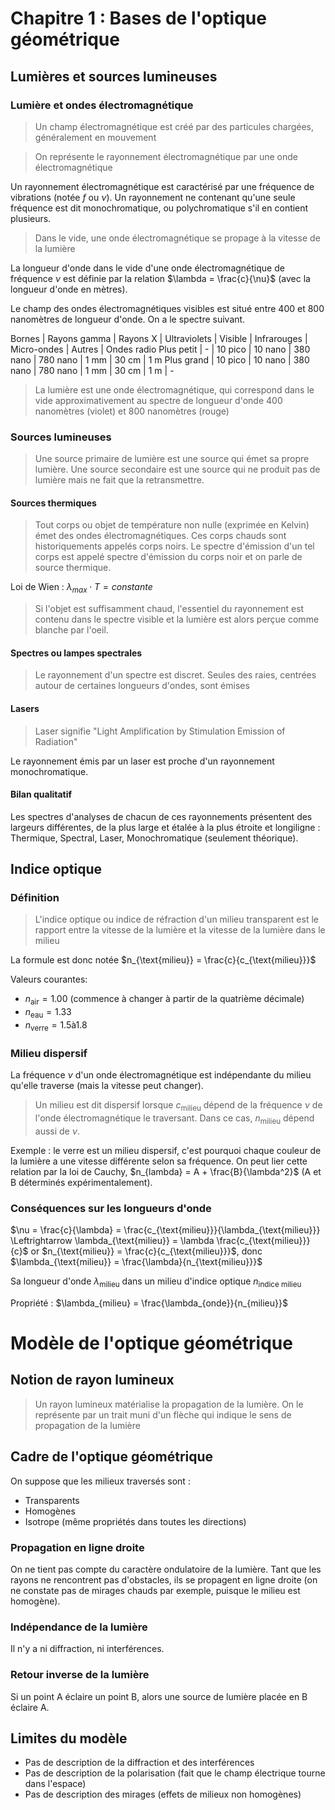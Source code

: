 # Chapitre 1 : Bases de l'optique géométrique
## Lumières et sources lumineuses
### Lumière et ondes électromagnétique
> Un champ électromagnétique est créé par des particules chargées,
> généralement en mouvement

> On représente le rayonnement électromagnétique par une onde électromagnétique

Un rayonnement électromagnétique est caractérisé par une fréquence de vibrations
(notée $f$ ou $\nu$). Un rayonnement ne contenant qu'une seule fréquence est dit
monochromatique, ou polychromatique s'il en contient plusieurs.

> Dans le vide, une onde électromagnétique se propage à la vitesse de la lumière

La longueur d'onde dans le vide d'une onde électromagnétique de fréquence $\nu$
est définie par la relation $\lambda = \frac{c}{\nu}$ (avec la longueur d'onde
en mètres).

Le champ des ondes électromagnétiques visibles est situé entre 400 et 800
nanomètres de longueur d'onde. On a le spectre suivant.

Bornes     | Rayons gamma | Rayons X | Ultraviolets | Visible  | Infrarouges | Micro-ondes | Autres | Ondes radio
Plus petit | -            | 10 pico  | 10 nano      | 380 nano | 780 nano    | 1 mm        | 30 cm  | 1 m
Plus grand | 10 pico      | 10 nano  | 380 nano     | 780 nano | 1 mm        | 30 cm       | 1 m    | -

> La lumière est une onde électromagnétique, qui correspond dans le vide
> approximativement au spectre de longueur d'onde 400 nanomètres (violet) et 800
> nanomètres (rouge)

### Sources lumineuses
> Une source primaire de lumière est une source qui émet sa propre lumière.
> Une source secondaire est une source qui ne produit pas de lumière mais ne
> fait que la retransmettre.

#### Sources thermiques
> Tout corps ou objet de température non nulle (exprimée en Kelvin) émet des ondes électromagnétiques. Ces corps chauds sont historiquements appelés corps noirs.
> Le spectre d'émission d'un tel corps est appelé spectre d'émission du corps
> noir et on parle de source thermique.

Loi de Wien : $\lambda_{max} \cdot T = constante$

> Si l'objet est suffisamment chaud, l'essentiel du rayonnement est contenu dans
> le spectre visible et la lumière est alors perçue comme blanche par l'oeil.

#### Spectres ou lampes spectrales
> Le rayonnement d'un spectre est discret. Seules des raies, centrées autour de certaines longueurs d'ondes,
> sont émises

#### Lasers
> Laser signifie "Light Amplification by Stimulation Emission of Radiation"

Le rayonnement émis par un laser est proche d'un rayonnement monochromatique.

#### Bilan qualitatif
Les spectres d'analyses de chacun de ces rayonnements présentent des largeurs
différentes, de la plus large et étalée à la plus étroite et longiligne :
Thermique, Spectral, Laser, Monochromatique (seulement théorique).

## Indice optique
### Définition
> L'indice optique ou indice de réfraction d'un milieu transparent est le
> rapport entre la vitesse de la lumière et la vitesse de la lumière dans le milieu

La formule est donc notée $n_{\text{milieu}} = \frac{c}{c_{\text{milieu}}}$

Valeurs courantes:
- $n_{\text{air}} = 1.00$ (commence à changer à partir de la quatrième décimale)
- $n_{\text{eau}} = 1.33$
- $n_{\text{verre}} = 1.5 \text{à} 1.8$ 

### Milieu dispersif
La fréquence $\nu$ d'un onde électromagnétique est indépendante du milieu
qu'elle traverse (mais la vitesse peut changer).

> Un milieu est dit dispersif lorsque $c_{\text{milieu}}$ dépend de la fréquence $\nu$
> de l'onde électromagnétique le traversant. Dans ce cas, $n_{\text{milieu}}$ dépend
> aussi de $\nu$.

Exemple : le verre est un milieu dispersif, c'est pourquoi chaque couleur de la
lumière a une vitesse différente selon sa fréquence. On peut lier cette relation
par la loi de Cauchy, $n_{lambda} = A + \frac{B}{\lambda^2}$ (A et B déterminés
expérimentalement).

### Conséquences sur les longueurs d'onde
$\nu = \frac{c}{\lambda} = \frac{c_{\text{milieu}}}{\lambda_{\text{milieu}}} \Leftrightarrow \lambda_{\text{milieu}} = \lambda \frac{c_{\text{milieu}}}{c}$
or $n_{\text{milieu}} = \frac{c}{c_{\text{milieu}}}$, donc $\lambda_{\text{milieu}} = \frac{\lambda}{n_{\text{milieu}}}$ 

Sa longueur d'onde $\lambda_{\text{milieu}}$ dans un milieu d'indice optique $n_{\text{indice milieu}}$ 

Propriété : $\lambda_{milieu} = \frac{\lambda_{onde}}{n_{milieu}}$ 

# Modèle de l'optique géométrique
## Notion de rayon lumineux
> Un rayon lumineux matérialise la propagation de la lumière. On le représente
> par un trait muni d'un flèche qui indique le sens de propagation de la lumière

## Cadre de l'optique géométrique
On suppose que les milieux traversés sont :
- Transparents
- Homogènes
- Isotrope (même propriétés dans toutes les directions)

### Propagation en ligne droite
On ne tient pas compte du caractère ondulatoire de la lumière.
Tant que les rayons ne rencontrent pas d'obstacles, ils se propagent en ligne
droite (on ne constate pas de mirages chauds par exemple, puisque le milieu est
homogène).

### Indépendance de la lumière
Il n'y a ni diffraction, ni interférences.

### Retour inverse de la lumière
Si un point A éclaire un point B, alors une source de lumière placée en B
éclaire A.

## Limites du modèle
- Pas de description de la diffraction et des interférences
- Pas de description de la polarisation (fait que le champ électrique tourne
  dans l'espace)
- Pas de description des mirages (effets de milieux non homogènes)
